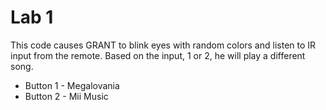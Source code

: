 # Lab 1

This code causes GRANT to blink eyes with random colors and listen to IR input from the remote. Based on the input, 1 or 2, he will play a different song.

-   Button 1 - Megalovania
-   Button 2 - Mii Music
